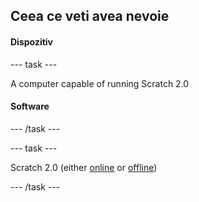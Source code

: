 ## Ceea ce veti avea nevoie

#### Dispozitiv

\--- task \---

A computer capable of running Scratch 2.0

#### Software

\--- /task \---

\--- task \---

Scratch 2.0 (either [online](https://scratch.mit.edu/projects/editor/) or [offline](https://scratch.mit.edu/scratch2download/))

\--- /task \---